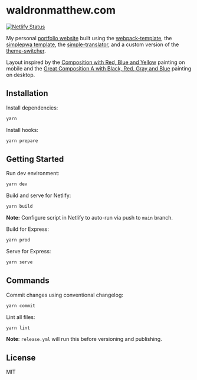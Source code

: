 # waldronmatthew.com

[![Netlify Status](https://api.netlify.com/api/v1/badges/d78b85f5-0cf2-4525-acb8-bef8f6f560be/deploy-status)](https://app.netlify.com/sites/waldronmatthew/deploys)

My personal [portfolio website](https://www.waldronmatthew.com) built using the [webpack-template](https://github.com/waldronmatt/webpack-template), the [simplepwa template](https://github.com/nikkifurls/simplepwa), the [simple-translator](https://github.com/andreasremdt/simple-translator), and a custom version of the [theme-switcher](https://web.dev/building-a-theme-switch-component).

Layout inspired by the [Composition with Red, Blue and Yellow](https://artsandculture.google.com/asset/composition-with-red-blue-and-yellow-piet-mondrian/5QG2Fm_LGUWAHA) painting on mobile and the [Great Composition A with Black, Red, Gray and Blue](https://artsandculture.google.com/story/RgWBdc6thZwOGA) painting on desktop.

## Installation

Install dependencies:

```bash
yarn
```

Install hooks:

```bash
yarn prepare
```

## Getting Started

Run dev environment:

```bash
yarn dev
```

Build and serve for Netlify:

```bash
yarn build
```

**Note:** Configure script in Netlify to auto-run via push to `main` branch.

Build for Express:

```bash
yarn prod
```

Serve for Express:

```bash
yarn serve
```

## Commands

Commit changes using conventional changelog:

```bash
yarn commit
```

Lint all files:

```bash
yarn lint
```

**Note**: `release.yml` will run this before versioning and publishing.

## License

MIT

